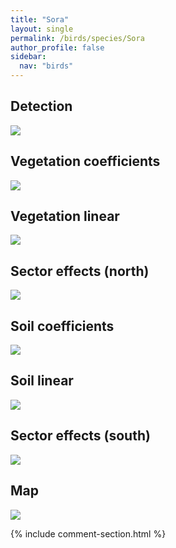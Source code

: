 ```yaml
---
title: "Sora"
layout: single
permalink: /birds/species/Sora
author_profile: false
sidebar:
  nav: "birds"
---
```


<h2>Detection</h2>

<img src="https://beallen.github.io/DevelopmentWebsite/assets/images/birds/Sora/det.jpg">

<h2>Vegetation coefficients</h2>

<img src="https://beallen.github.io/DevelopmentWebsite/assets/images/birds/Sora/veghf.jpg">

<h2>Vegetation linear</h2>

<img src="https://beallen.github.io/DevelopmentWebsite/assets/images/birds/Sora/lin-north.jpg">

<h2>Sector effects (north)</h2>

<img src="https://beallen.github.io/DevelopmentWebsite/assets/images/birds/Sora/sector-north.jpg">

<h2>Soil coefficients</h2>

<img src="https://beallen.github.io/DevelopmentWebsite/assets/images/birds/Sora/soilhf.jpg">

<h2>Soil linear</h2>

<img src="https://beallen.github.io/DevelopmentWebsite/assets/images/birds/Sora/lin-south.jpg">

<h2>Sector effects (south)</h2>

<img src="https://beallen.github.io/DevelopmentWebsite/assets/images/birds/Sora/sector-south.jpg">

<h2>Map</h2>

<img src="https://beallen.github.io/DevelopmentWebsite/assets/images/birds/Sora/map.jpg">

{% include comment-section.html %}
